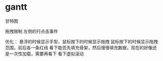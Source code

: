 # gantt
甘特图


拖拽限制
左侧的行点击事件


优化：
悬浮的时候显示手型，鼠标按下的时候显示拖拽
鼠标按下的时候显示拖拽范围，前后各一条红线
看下能否先填充骨架，然后慢慢填充数据，现在的好像还是一次性加载，需要再看下
看下虚拟滚动

